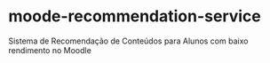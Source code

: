 # moode-recommendation-service
Sistema de Recomendação de Conteúdos para Alunos com baixo rendimento no Moodle
